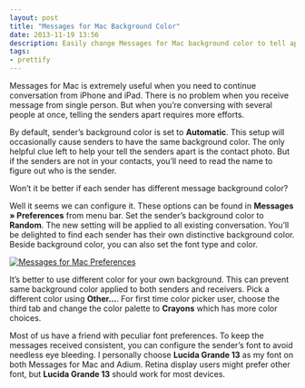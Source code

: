 ```yaml
---
layout: post
title: "Messages for Mac Background Color"
date: 2013-11-19 13:56
description: Easily change Messages for Mac background color to tell apart between senders.
tags:
- prettify
---
```


Messages for Mac is extremely useful when you need to continue conversation from iPhone and iPad. There is no problem when you receive message from single person.  But when you’re conversing with several people at once, telling the senders apart requires more efforts.

<!--more-->

By default, sender’s background color is set to **Automatic**. This setup will occasionally cause senders to have the same background color. The only helpful clue left to help your tell the senders apart is the contact photo. But if the senders are not in your contacts, you’ll need to read the name to figure out who is the sender.

Won’t it be better if each sender has different message background color?

Well it seems we can configure it. These options can be found in **Messages » Preferences** from menu bar. Set the sender’s background color to **Random**. The new setting will be applied to all existing conversation. You’ll be delighted to find each sender has their own distinctive background color. Beside background color, you can also set the font type and color. 

[ ![Messages for Mac Preferences][img1] ](http://images.sayzlim.net/2013/11/messages_preferences.jpg "Messages for Mac Preferences")

[img1]: http://images.sayzlim.net/2013/11/messages_preferences.jpg "Messages for Mac Preferences"

It’s better to use different color for your own background. This can prevent same background color applied to both senders and receivers.  Pick a different color using **Other…**. For first time color picker user, choose the third tab and change the color palette to **Crayons** which has more color choices.

Most of us have a friend with peculiar font preferences. To keep the messages received consistent, you can configure the sender’s font to avoid needless eye bleeding. I personally choose **Lucida Grande 13** as my font on both Messages for Mac and Adium. Retina display users might prefer other font, but **Lucida Grande 13** should work for most devices.